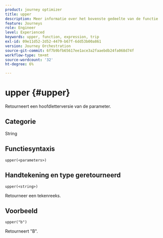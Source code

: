 ```yaml
---
product: journey optimizer
title: upper
description: Meer informatie over het bovenste gedeelte van de functie
feature: Journeys
role: Engineer
level: Experienced
keywords: upper, function, expression, trip
exl-id: 09e11d52-2d52-4479-b67f-6dd53b00a861
version: Journey Orchestration
source-git-commit: 6f7b9bfb65617ee1ace3a2faaebdb24fa068d74f
workflow-type: tm+mt
source-wordcount: '32'
ht-degree: 6%

---
```


# upper {#upper}

Retourneert een hoofdletterversie van de parameter.

## Categorie

String

## Functiesyntaxis

`upper(<parameters>)`

## Handtekening en type geretourneerd

`upper(<string>)`

Retourneer een tekenreeks.

## Voorbeeld

`upper("b")`

Retourneert &quot;B&quot;.
